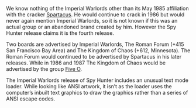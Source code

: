 We know nothing of the Imperial Warlords other than its May 1985 affiliation with the cracker [Spartacus](/p/spartacus). He would continue to crack in 1986 but would never again mention Imperial Warlords, so it is not known if this was an actual group or an abandoned brand created by him. However the Spy Hunter release claims it is the fourth release.

Two boards are advertised by Imperial Warlords, The Roman Forum (+415 San Francisco Bay Area) and The Kingdom of Chaos (+612, Minnesota). The Roman Forum would continued to be advertised by  Spartacus in his later releases. While in 1986 and 1987 The Kingdom of Chaos would be advertised by the group [Five O](/p/five-o).

The Imperial Warlords release of Spy Hunter includes an unusual text mode loader. While looking like ANSI artwork, it isn’t as the loader uses the computer’s inbuilt text graphics to draw the graphics rather than a series of ANSI escape codes.